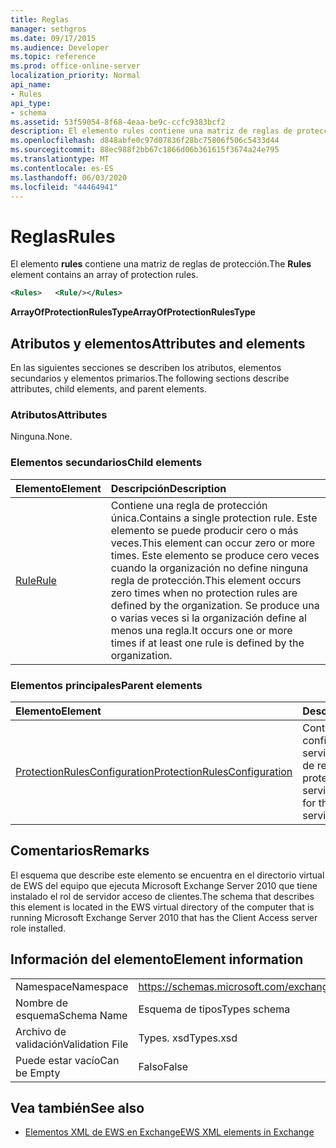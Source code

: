 ```yaml
---
title: Reglas
manager: sethgros
ms.date: 09/17/2015
ms.audience: Developer
ms.topic: reference
ms.prod: office-online-server
localization_priority: Normal
api_name:
- Rules
api_type:
- schema
ms.assetid: 53f59054-8f68-4eaa-be9c-ccfc9383bcf2
description: El elemento rules contiene una matriz de reglas de protección.
ms.openlocfilehash: d848abfe0c97d07836f28bc75806f506c5433d44
ms.sourcegitcommit: 88ec988f2bb67c1866d06b361615f3674a24e795
ms.translationtype: MT
ms.contentlocale: es-ES
ms.lasthandoff: 06/03/2020
ms.locfileid: "44464941"
---
```

# <a name="rules"></a><span data-ttu-id="8d578-103">Reglas</span><span class="sxs-lookup"><span data-stu-id="8d578-103">Rules</span></span>

<span data-ttu-id="8d578-104">El elemento **rules** contiene una matriz de reglas de protección.</span><span class="sxs-lookup"><span data-stu-id="8d578-104">The **Rules** element contains an array of protection rules.</span></span> 
  
```xml
<Rules>   <Rule/></Rules>
```

 <span data-ttu-id="8d578-105">**ArrayOfProtectionRulesType**</span><span class="sxs-lookup"><span data-stu-id="8d578-105">**ArrayOfProtectionRulesType**</span></span>
## <a name="attributes-and-elements"></a><span data-ttu-id="8d578-106">Atributos y elementos</span><span class="sxs-lookup"><span data-stu-id="8d578-106">Attributes and elements</span></span>

<span data-ttu-id="8d578-107">En las siguientes secciones se describen los atributos, elementos secundarios y elementos primarios.</span><span class="sxs-lookup"><span data-stu-id="8d578-107">The following sections describe attributes, child elements, and parent elements.</span></span>
  
### <a name="attributes"></a><span data-ttu-id="8d578-108">Atributos</span><span class="sxs-lookup"><span data-stu-id="8d578-108">Attributes</span></span>

<span data-ttu-id="8d578-109">Ninguna.</span><span class="sxs-lookup"><span data-stu-id="8d578-109">None.</span></span>
  
### <a name="child-elements"></a><span data-ttu-id="8d578-110">Elementos secundarios</span><span class="sxs-lookup"><span data-stu-id="8d578-110">Child elements</span></span>

|<span data-ttu-id="8d578-111">**Elemento**</span><span class="sxs-lookup"><span data-stu-id="8d578-111">**Element**</span></span>|<span data-ttu-id="8d578-112">**Descripción**</span><span class="sxs-lookup"><span data-stu-id="8d578-112">**Description**</span></span>|
|:-----|:-----|
|[<span data-ttu-id="8d578-113">Rule</span><span class="sxs-lookup"><span data-stu-id="8d578-113">Rule</span></span>](rule.md) <br/> |<span data-ttu-id="8d578-114">Contiene una regla de protección única.</span><span class="sxs-lookup"><span data-stu-id="8d578-114">Contains a single protection rule.</span></span> <span data-ttu-id="8d578-115">Este elemento se puede producir cero o más veces.</span><span class="sxs-lookup"><span data-stu-id="8d578-115">This element can occur zero or more times.</span></span> <span data-ttu-id="8d578-116">Este elemento se produce cero veces cuando la organización no define ninguna regla de protección.</span><span class="sxs-lookup"><span data-stu-id="8d578-116">This element occurs zero times when no protection rules are defined by the organization.</span></span> <span data-ttu-id="8d578-117">Se produce una o varias veces si la organización define al menos una regla.</span><span class="sxs-lookup"><span data-stu-id="8d578-117">It occurs one or more times if at least one rule is defined by the organization.</span></span>  <br/> |
   
### <a name="parent-elements"></a><span data-ttu-id="8d578-118">Elementos principales</span><span class="sxs-lookup"><span data-stu-id="8d578-118">Parent elements</span></span>

|<span data-ttu-id="8d578-119">**Elemento**</span><span class="sxs-lookup"><span data-stu-id="8d578-119">**Element**</span></span>|<span data-ttu-id="8d578-120">**Descripción**</span><span class="sxs-lookup"><span data-stu-id="8d578-120">**Description**</span></span>|
|:-----|:-----|
|[<span data-ttu-id="8d578-121">ProtectionRulesConfiguration</span><span class="sxs-lookup"><span data-stu-id="8d578-121">ProtectionRulesConfiguration</span></span>](protectionrulesconfiguration.md) <br/> |<span data-ttu-id="8d578-122">Contiene la configuración del servicio para el servicio de reglas de protección.</span><span class="sxs-lookup"><span data-stu-id="8d578-122">Contains service configuration for the protection rules service.</span></span>  <br/> |
   
## <a name="remarks"></a><span data-ttu-id="8d578-123">Comentarios</span><span class="sxs-lookup"><span data-stu-id="8d578-123">Remarks</span></span>

<span data-ttu-id="8d578-124">El esquema que describe este elemento se encuentra en el directorio virtual de EWS del equipo que ejecuta Microsoft Exchange Server 2010 que tiene instalado el rol de servidor acceso de clientes.</span><span class="sxs-lookup"><span data-stu-id="8d578-124">The schema that describes this element is located in the EWS virtual directory of the computer that is running Microsoft Exchange Server 2010 that has the Client Access server role installed.</span></span>
  
## <a name="element-information"></a><span data-ttu-id="8d578-125">Información del elemento</span><span class="sxs-lookup"><span data-stu-id="8d578-125">Element information</span></span>

|||
|:-----|:-----|
|<span data-ttu-id="8d578-126">Namespace</span><span class="sxs-lookup"><span data-stu-id="8d578-126">Namespace</span></span>  <br/> |https://schemas.microsoft.com/exchange/services/2006/types  <br/> |
|<span data-ttu-id="8d578-127">Nombre de esquema</span><span class="sxs-lookup"><span data-stu-id="8d578-127">Schema Name</span></span>  <br/> |<span data-ttu-id="8d578-128">Esquema de tipos</span><span class="sxs-lookup"><span data-stu-id="8d578-128">Types schema</span></span>  <br/> |
|<span data-ttu-id="8d578-129">Archivo de validación</span><span class="sxs-lookup"><span data-stu-id="8d578-129">Validation File</span></span>  <br/> |<span data-ttu-id="8d578-130">Types. xsd</span><span class="sxs-lookup"><span data-stu-id="8d578-130">Types.xsd</span></span>  <br/> |
|<span data-ttu-id="8d578-131">Puede estar vacío</span><span class="sxs-lookup"><span data-stu-id="8d578-131">Can be Empty</span></span>  <br/> |<span data-ttu-id="8d578-132">Falso</span><span class="sxs-lookup"><span data-stu-id="8d578-132">False</span></span>  <br/> |
   
## <a name="see-also"></a><span data-ttu-id="8d578-133">Vea también</span><span class="sxs-lookup"><span data-stu-id="8d578-133">See also</span></span>



- [<span data-ttu-id="8d578-134">Elementos XML de EWS en Exchange</span><span class="sxs-lookup"><span data-stu-id="8d578-134">EWS XML elements in Exchange</span></span>](ews-xml-elements-in-exchange.md)

